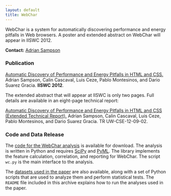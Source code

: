 ```yaml
---
layout: default
title: WebChar
---
```

WebChar is a system for automatically discovering performance and energy
pitfalls in Web browsers. A poster and extended abstract on WebChar will
appear in IISWC 2012.

**Contact:** [Adrian
Sampson](http://www.cs.washington.edu/homes/asampson/)

### Publication

[Automatic Discovery of Performance and Energy Pitfalls in HTML and
CSS.](http://www.cs.washington.edu/homes/asampson/media/papers/webchar-iiswc2012-extabs.pdf)
Adrian Sampson, Calin Cascaval, Luis Ceze, Pablo Montesinos, and Dario
Suarez Gracia. **IISWC 2012**.

The extended abstract that will appear at IISWC is only two pages. Full
details are available in an eight-page technical report:

[Automatic Discovery of Performance and Energy Pitfalls in HTML and CSS
(Extended Technical
Report).](http://www.cs.washington.edu/homes/asampson/media/papers/webchar-tr.pdf)
Adrian Sampson, Calin Cascaval, Luis Ceze, Pablo Montesinos, and Dario
Suarez Gracia. TR UW-CSE-12-09-02.

### Code and Data Release

The [code for the WebChar
analysis](http://www.cs.washington.edu/homes/asampson/files/webchar-code.tar.gz)
is available for download. The analysis is written in Python and
requires [SciPy](http://www.scipy.org/) and
[PyML](http://pyml.sourceforge.net/). The library implements the feature
calculation, correlation, and reporting for WebChar. The script `wc.py`
is the main interface to the analysis.

The [datasets used in the
paper](http://www.cs.washington.edu/homes/asampson/files/webchar-data.tar.gz)
are also available, along with a set of Python scripts that are used to
analyze them and perform statistical tests. The `README` file included
in this archive explains how to run the analyses used in the paper.
